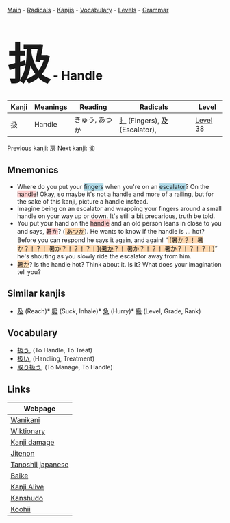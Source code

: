 <style> bigfont {font-size: 100px}</style>
[Main](../index.md) -
[Radicals](../radicals.md) -
[Kanjis](../kanjis.md) -
[Vocabulary](../vocabulary.md) -
[Levels](../levels.md) -
[Grammar](../grammar.md)
# <bigfont> 扱</bigfont> - Handle 

| Kanji | Meanings | Reading | Radicals | Level |
| --- | --- | --- | --- | --- |
| 扱 | Handle | きゅう, あつか | [扌](../radicals/扌.md) (Fingers), [及](../radicals/及.md) (Escalator),  | [Level 38](../levels/wk_level38.md) |

Previous kanji: [房](房.md) Next kanji: [抑](抑.md) 

## Mnemonics
 * Where do you put your <span style="background-color:#ADD8E6"> fingers</span> when you're on an <span style="background-color:#ADD8E6"> escalator</span>? On the <span style="background-color:#ffcccb"> handle</span>! Okay, so maybe it's not a handle and more of a railing, but for the sake of this kanji, picture a handle instead.
* Imagine being on an escalator and wrapping your fingers around a small handle on your way up or down. It's still a bit precarious, truth be told.
* You put your hand on the <span style="background-color:#ffcccb"> handle</span> and an old person leans in close to you and says, <span style="background-color:#ffcccb"> 暑か</span>? (<span style="background-color:#fed8b1"> [あつか](https://jisho.org/search/あつか)</span>). He wants to know if the handle is ... hot? Before you can respond he says it again, and again! “<span style="background-color:#fed8b1"> [暑か？！ 暑か？！？！ 暑か？！？！？！]([暑か](https://jisho.org/search/暑か)？！ 暑か？！？！ 暑か？！？！？！)</span>” he's shouting as you slowly ride the escalator away from him.
* <span style="background-color:#fed8b1"> [暑か](https://jisho.org/search/暑か)</span>? Is the handle hot? Think about it. Is it? What does your imagination tell you?


## Similar kanjis
 * [及](及.md) (Reach)* [吸](吸.md) (Suck, Inhale)* [急](急.md) (Hurry)* [級](級.md) (Level, Grade, Rank)


## Vocabulary
 * [扱う](../vocabulary/扱.md), (To Handle, To Treat)
* [扱い](../vocabulary/扱.md), (Handling, Treatment)
* [取り扱う](../vocabulary/扱.md), (To Manage, To Handle)



## Links 

| Webpage |
| --- |
| [Wanikani          ](https://www.wanikani.com/kanji/扱) |
| [Wiktionary        ](https://en.wiktionary.org/wiki/扱) |
| [Kanji damage      ](http://www.kanjidamage.com/kanji/search?utf8=✓&q=扱) |
| [Jitenon           ](https://jitenon.com/kanji/扱) |
| [Tanoshii japanese ](https://www.tanoshiijapanese.com/dictionary/kanji.cfm?k=扱) |
| [Baike             ](https://baike.baidu.com/item/扱) |
| [Kanji Alive       ](https://app.kanjialive.com/扱) |
| [Kanshudo          ](https://www.kanshudo.com/searchmn?q=扱) |
| [Koohii            ](https://kanji.koohii.com/study/kanji/扱) |
